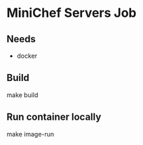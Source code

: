 # MiniChef Servers Job

## Needs
- docker

## Build
make build

## Run container locally
make image-run